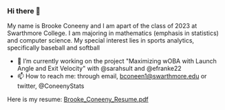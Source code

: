 ### Hi there 👋

My name is Brooke Coneeny and I am apart of the class of 2023 at Swarthmore College. 
I am majoring in mathematics (emphasis in statistics) and computer science.
My special interest lies in sports analytics, specifically baseball and softball 

- 🔭 I’m currently working on the project "Maximizing wOBA with Launch Angle and Exit Velocity" with @sarahsult and @efranke22
- 📫 How to reach me: through email, bconeen1@swarthmore.edu or twitter, @ConeenyStats

Here is my resume: 
[Brooke_Coneeny_Resume.pdf](https://github.com/brooke-coneeny/brooke-coneeny/files/6947412/Brooke_Coneeny_Resume.pdf)
